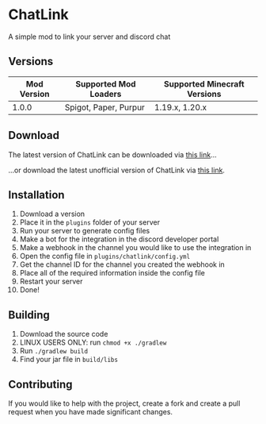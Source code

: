 # ChatLink

A simple mod to link your server and discord chat

## Versions

| Mod Version | Supported Mod Loaders | Supported Minecraft Versions  |
|-------------|-----------------------|-------------------------------|
| 1.0.0       | Spigot, Paper, Purpur | 1.19.x, 1.20.x                |

## Download

The latest version of ChatLink can be downloaded via [this link](https://nightly.link/LeWolfYT/chatlink/workflows/maven/bukkit/chatlink.jar.zip)...

...or download the latest unofficial version of ChatLink via [this link](https://nightly.link/sidgames5/chatlink/workflows/maven/bukkit/chatlink.jar.zip).

## Installation

1. Download a version
2. Place it in the `plugins` folder of your server
3. Run your server to generate config files
4. Make a bot for the integration in the discord developer portal
5. Make a webhook in the channel you would like to use the integration in
6. Open the config file in `plugins/chatlink/config.yml`
7. Get the channel ID for the channel you created the webhook in
8. Place all of the required information inside the config file
9. Restart your server
10. Done!

## Building

1. Download the source code
2. LINUX USERS ONLY: run `chmod +x ./gradlew`
3. Run `./gradlew build`
4. Find your jar file in `build/libs`

## Contributing

If you would like to help with the project, create a fork and create a pull request when you have made significant changes.
